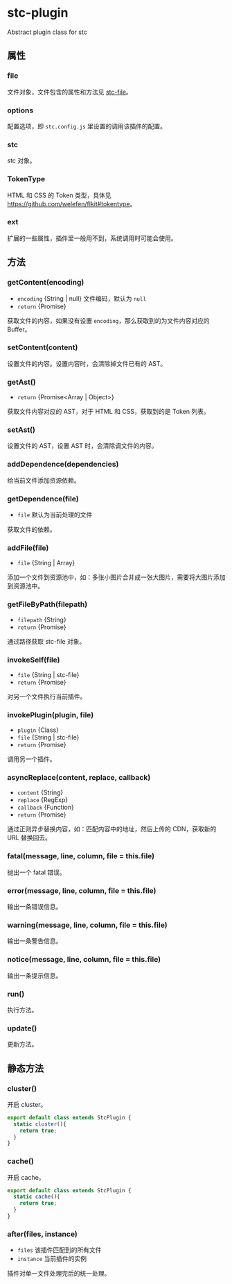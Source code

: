 # stc-plugin

Abstract plugin class for stc

## 属性

### file

文件对象，文件包含的属性和方法见 [stc-file](https://github.com/stcjs/stc-file)。

### options

配置选项，即 `stc.config.js` 里设置的调用该插件的配置。

### stc

stc 对象。

### TokenType

HTML 和 CSS 的 Token 类型，具体见 <https://github.com/welefen/flkit#tokentype>。

### ext

扩展的一些属性，插件里一般用不到，系统调用时可能会使用。

## 方法

### getContent(encoding)

* `encoding` {String | null} 文件编码，默认为 `null`
* `return` {Promise<String>}

获取文件的内容，如果没有设置 `encoding`，那么获取到的为文件内容对应的 Buffer。

### setContent(content)

设置文件的内容。设置内容时，会清除掉文件已有的 AST。

### getAst()

* `return` {Promise<Array | Object>}

获取文件内容对应的 AST，对于 HTML 和 CSS，获取到的是 Token 列表。

### setAst()

设置文件的 AST，设置 AST 时，会清除调文件的内容。

### addDependence(dependencies)

给当前文件添加资源依赖。

### getDependence(file)

* `file` 默认为当前处理的文件

获取文件的依赖。

### addFile(file)

* `file` {String | Array}

添加一个文件到资源池中，如：多张小图片合并成一张大图片，需要将大图片添加到资源池中。

### getFileByPath(filepath)

* `filepath` {String}
* `return` {Promise<stc-file>}

通过路径获取 stc-file 对象。

### invokeSelf(file)

* `file` {String | stc-file}
* `return` {Promise<any>}

对另一个文件执行当前插件。

### invokePlugin(plugin, file)

* `plugin` {Class}
* `file` {String | stc-file}
* `return` {Promise<any>}

调用另一个插件。

### asyncReplace(content, replace, callback)

* `content` {String}
* `replace` {RegExp}
* `callback` {Function}
* `return` {Promise<String>}

通过正则异步替换内容，如：匹配内容中的地址，然后上传的 CDN，获取新的 URL 替换回去。


### fatal(message, line, column, file = this.file)

抛出一个 fatal 错误。

### error(message, line, column, file = this.file)

输出一条错误信息。

### warning(message, line, column, file = this.file)

输出一条警告信息。

### notice(message, line, column, file = this.file)

输出一条提示信息。

### run()

执行方法。

### update()

更新方法。

## 静态方法

### cluster()

开启 cluster。

```js
export default class extends StcPlugin {
  static cluster(){
    return true;
  }
}
```

### cache()

开启 cache。

```js
export default class extends StcPlugin {
  static cache(){
    return true;
  }
}
```

### after(files, instance)

* `files` 该插件匹配到的所有文件
* `instance` 当前插件的实例

插件对单一文件处理完后的统一处理。


